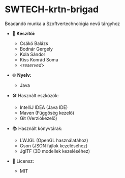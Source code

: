 # SWTECH-krtn-brigad
Beadandó munka a Szoftvertechnológia nevű tárgyhoz

- 👥 <b>Készítői: </b>

  - Csákó Balázs
  - Bodnár Gergely
  - Kola Sándor
  - Kiss Konrád Soma
  - \<*reserved*\>


- 🌐 <b>Nyelv: </b>
  - Java


- 🛠️ Használt eszközök:
  - IntelliJ IDEA (Java IDE)
  - Maven         (Függőség kezelő)
  - Git           (Verziókezelő)


- 📚 Használt könyvtárak:
  - LWJGL (OpenGL használatához)
  - Gson  (JSON fájlok kezeléséhez)
  - JglTF (3D modellek kezeléséhez)

 
- 📜 Licensz:
  - MIT
